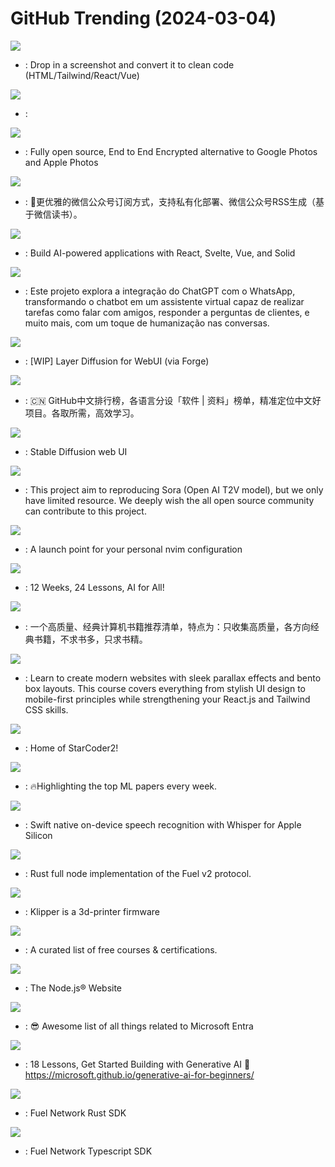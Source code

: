 # GitHub Trending (2024-03-04)

![](https://img.shields.io/badge/TypeScript-New%201-green?style=flat-square&logo=appveyor)
- [](https://github.comundefined): Drop in a screenshot and convert it to clean code (HTML/Tailwind/React/Vue)

![](https://img.shields.io/badge/Python-New%20993-green?style=flat-square&logo=appveyor)
- [](https://github.comundefined): 

![](https://img.shields.io/badge/TypeScript-New%201-green?style=flat-square&logo=appveyor)
- [](https://github.comundefined): Fully open source, End to End Encrypted alternative to Google Photos and Apple Photos

![](https://img.shields.io/badge/TypeScript-New%20593-green?style=flat-square&logo=appveyor)
- [](https://github.comundefined): 🤗更优雅的微信公众号订阅方式，支持私有化部署、微信公众号RSS生成（基于微信读书）。

![](https://img.shields.io/badge/TypeScript-New%20325-green?style=flat-square&logo=appveyor)
- [](https://github.comundefined): Build AI-powered applications with React, Svelte, Vue, and Solid

![](https://img.shields.io/badge/TypeScript-New%2051-green?style=flat-square&logo=appveyor)
- [](https://github.comundefined): Este projeto explora a integração do ChatGPT com o WhatsApp, transformando o chatbot em um assistente virtual capaz de realizar tarefas como falar com amigos, responder a perguntas de clientes, e muito mais, com um toque de humanização nas conversas.

![](https://img.shields.io/badge/Python-New%201-green?style=flat-square&logo=appveyor)
- [](https://github.comundefined): [WIP] Layer Diffusion for WebUI (via Forge)

![](https://img.shields.io/badge/Java-New%20561-green?style=flat-square&logo=appveyor)
- [](https://github.comundefined): 🇨🇳 GitHub中文排行榜，各语言分设「软件 | 资料」榜单，精准定位中文好项目。各取所需，高效学习。

![](https://img.shields.io/badge/Python-New%20341-green?style=flat-square&logo=appveyor)
- [](https://github.comundefined): Stable Diffusion web UI

![](https://img.shields.io/badge/Jupyter%20Notebook-New%20872-green?style=flat-square&logo=appveyor)
- [](https://github.comundefined): This project aim to reproducing Sora (Open AI T2V model), but we only have limited resource. We deeply wish the all open source community can contribute to this project.

![](https://img.shields.io/badge/Lua-New%20237-green?style=flat-square&logo=appveyor)
- [](https://github.comundefined): A launch point for your personal nvim configuration

![](https://img.shields.io/badge/Jupyter%20Notebook-New%20574-green?style=flat-square&logo=appveyor)
- [](https://github.comundefined): 12 Weeks, 24 Lessons, AI for All!

![](https://img.shields.io/badge/Python-New%2079-green?style=flat-square&logo=appveyor)
- [](https://github.comundefined): 一个高质量、经典计算机书籍推荐清单，特点为：只收集高质量，各方向经典书籍，不求书多，只求书精。

![](https://img.shields.io/badge/JavaScript-New%20216-green?style=flat-square&logo=appveyor)
- [](https://github.comundefined): Learn to create modern websites with sleek parallax effects and bento box layouts. This course covers everything from stylish UI design to mobile-first principles while strengthening your React.js and Tailwind CSS skills.

![](https://img.shields.io/badge/Python-New%20272-green?style=flat-square&logo=appveyor)
- [](https://github.comundefined): Home of StarCoder2!

![](https://img.shields.io/badge/none-New%20198-green?style=flat-square&logo=appveyor)
- [](https://github.comundefined): 🔥Highlighting the top ML papers every week.

![](https://img.shields.io/badge/Swift-New%20182-green?style=flat-square&logo=appveyor)
- [](https://github.comundefined): Swift native on-device speech recognition with Whisper for Apple Silicon

![](https://img.shields.io/badge/Rust-New%201-green?style=flat-square&logo=appveyor)
- [](https://github.comundefined): Rust full node implementation of the Fuel v2 protocol.

![](https://img.shields.io/badge/C-New%208-green?style=flat-square&logo=appveyor)
- [](https://github.comundefined): Klipper is a 3d-printer firmware

![](https://img.shields.io/badge/none-New%20412-green?style=flat-square&logo=appveyor)
- [](https://github.comundefined): A curated list of free courses & certifications.

![](https://img.shields.io/badge/TypeScript-New%20215-green?style=flat-square&logo=appveyor)
- [](https://github.comundefined): The Node.js® Website

![](https://img.shields.io/badge/none-New%2017-green?style=flat-square&logo=appveyor)
- [](https://github.comundefined): 😎 Awesome list of all things related to Microsoft Entra

![](https://img.shields.io/badge/Jupyter%20Notebook-New%20707-green?style=flat-square&logo=appveyor)
- [](https://github.comundefined): 18 Lessons, Get Started Building with Generative AI 🔗 https://microsoft.github.io/generative-ai-for-beginners/

![](https://img.shields.io/badge/Rust-New%201-green?style=flat-square&logo=appveyor)
- [](https://github.comundefined): Fuel Network Rust SDK

![](https://img.shields.io/badge/TypeScript-New%20849-green?style=flat-square&logo=appveyor)
- [](https://github.comundefined): Fuel Network Typescript SDK

